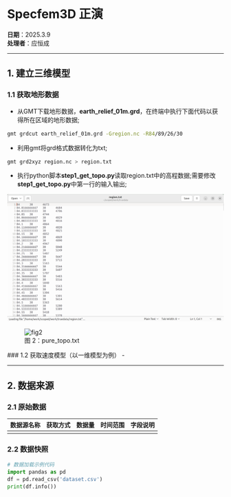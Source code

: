 # Specfem3D 正演


**日期**：2025.3.9  
**处理者**：应恒成  

---

## 1. 建立三维模型
### 1.1 获取地形数据
- 从GMT下载地形数据，**earth_relief_01m.grd**，在终端中执行下面代码以获得所在区域的地形数据;
```bash
gmt grdcut earth_relief_01m.grd -Gregion.nc -R84/89/26/30
```

- 利用gmt将grd格式数据转化为txt;
```bash
gmt grd2xyz region.nc > region.txt
```

- 执行python脚本**step1_get_topo.py**读取region.txt中的高程数据;需要修改**step1_get_topo.py**中第一行的输入输出;


![fig 1](https://github.com/yhc1999mercy/markdown_pics/blob/main/fig1.png?raw=true)


<figure>
  <img src="/home/work/Pictures/Screenshots/fig2.png" alt="fig2">
  <figcaption>图 2：pure_topo.txt</figcaption>
</figure>
### 1.2 获取速度模型（以一维模型为例）
- 

---

## 2. 数据来源
### 2.1 原始数据
| 数据源名称 | 获取方式 | 数据量 | 时间范围 | 字段说明 |
|------------|----------|--------|----------|----------|
|            |          |        |          |          |

### 2.2 数据快照
```python
# 数据加载示例代码
import pandas as pd
df = pd.read_csv('dataset.csv')
print(df.info())